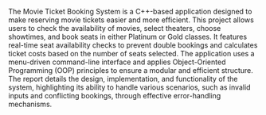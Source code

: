 The Movie Ticket Booking System is a C++-based application designed to make reserving movie tickets easier and more efficient. This project allows users to check the availability of movies, select theaters, choose showtimes, and book seats in either Platinum or Gold classes. It features real-time seat availability checks to prevent double bookings and calculates ticket costs based on the number of seats selected. The application uses a menu-driven command-line interface and applies Object-Oriented Programming (OOP) principles to ensure a modular and efficient structure. The report details the design, implementation, and functionality of the system, highlighting its ability to handle various scenarios, such as invalid inputs and conflicting bookings, through effective error-handling mechanisms.
